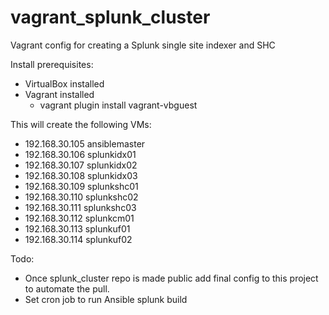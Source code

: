 # vagrant_splunk_cluster
Vagrant config for creating a Splunk single site indexer and SHC

Install prerequisites:
  - VirtualBox installed
  - Vagrant installed
    - vagrant plugin install vagrant-vbguest

This will create the following VMs:
  - 192.168.30.105		ansiblemaster
  - 192.168.30.106		splunkidx01
  - 192.168.30.107		splunkidx02
  - 192.168.30.108		splunkidx03
  - 192.168.30.109		splunkshc01
  - 192.168.30.110		splunkshc02
  - 192.168.30.111		splunkshc03
  - 192.168.30.112		splunkcm01
  - 192.168.30.113		splunkuf01
  - 192.168.30.114		splunkuf02

Todo:
  - Once splunk_cluster repo is made public add final config to this project to automate the pull.
  - Set cron job to run Ansible splunk build
